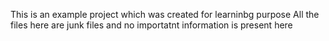 This is an example project which was created for learninbg purpose
All the files here are junk files and no importatnt information is present here
